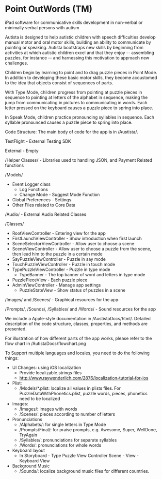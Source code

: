 Point OutWords (TM)
=======

iPad software for communicative skills development in non-verbal or minimally verbal persons with autism

Autista is designed to help autistic children with speech difficulties develop manual motor and oral motor skills, building an ability to communicate by pointing or speaking.  Autista bootstraps new skills by beginning from activities at which autistic children excel and that they enjoy -- assembling puzzles, for instance -- and harnessing this motivation to approach new challenges.

Children begin by learning to point and to drag puzzle pieces in Point Mode.  In addition to developing these basic motor skills, they become accustomed to the idea that objects consist of sequences of parts.

With Type Mode, children progress from pointing at puzzle pieces in sequence to pointing at letters of the alphabet in sequence, making the jump from communicating in pictures to communicating in words.  Each letter pressed on the keyboard causes a puzzle piece to spring into place.

In Speak Mode, children practice pronouncing syllables in sequence. Each syllable pronounced causes a puzzle piece to spring into place.

Code Structure:
The main body of code for the app is in /Austista/. 

TestFlight - External Testing SDK

External - Empty

/Helper Classes/ - Libraries used to handling JSON, and Payment Related functions

/Models/
- Event Logger class
  - Log Functions
  - Change Mode - Suggest Mode Function
- Global Preferences - Settings
- Other Files related to Core Data

/Audio/ - External Audio Related Classes

/Classes/
- RootViewController - Entering view for the app
- FirstLaunchViewController - Show introduction when first launch
- SceneSelectorViewController - Allow user to choose a scene
- SceneViewController - Allow user to choose a puzzle from the scene, then lead him to the puzzle in a certain mode
- SayPuzzleViewController - Puzzle in say mode
- TouchPuzzleViewController - Puzzle in touch mode
- TypePuzzleViewController - Puzzle in type mode
  - TypeBanner - The top banner of word and letters in type mode
- PuzzlePieceView - Each puzzle piece
- AdminViewController - Manage app settings
  - PuzzleStateView - Show status of puzzles in a scene

/Images/ and /Scenes/ - Graphical resources for the app

/Prompts/, /Sounds/, /Syllables/ and /Words/ - Sound resources for the app


We include a Apple-style documentation in /AustistaDocs/html/. Detailed description of the code structure, classes, properties, and methods are presented.

For illustration of how different parts of the app works, please refer to the flow chart in /AutistaDocs/flowchart.png 

To Support multiple languages and locales, you need to do the following things:
- UI Changes: using iOS localization
  - Provide localizable.strings files
  - http://www.raywenderlich.com/2876/localization-tutorial-for-ios
- Plist: 
  - /Models/*.plist: localize all values in plists files. For PuzzleDataWithPhonetics.plist, puzzle words, pieces, phonetics need to be localized
- Images: 
  - /Images/: images with words
  - /Scenes/: pieces according to number of letters
- Pronunciations
  - /Alphabets/: for single letters in Type Mode
  - /Prompts/Final/: for praise prompts, e.g. Awesome, Super, WellDone, TryAgain
  - /Syllables/: pronunciations for separate syllables
  - /Words/: pronunciations for whole words
- Keyboard layout
  - In Storyboard - Type Puzzle View Controller Scene - View - Keyboard View
- Background Music
  - /Sounds/: localize background music files for different countries.
